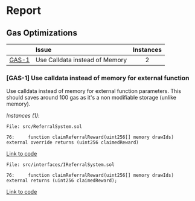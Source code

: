 # Report


## Gas Optimizations


| |Issue|Instances|
|-|:-|:-:|
| [GAS-1](#GAS-1) | Use Calldata instead of Memory | 2 |

### <a name="GAS-1"></a>[GAS-1] Use calldata instead of memory for external function
Use calldata instead of memory for external function parameters. This should saves around 100 gas as it's a non modifiable storage (unlike memory). 

*Instances (1)*:
```solidity
File: src/ReferralSystem.sol

76:     function claimReferralReward(uint256[] memory drawIds) external override returns (uint256 claimedReward)

```
[Link to code](https://github.com/code-423n4/2023-03-wenwin/blob/main/src/ReferralSystem.sol#L76)

```solidity
File: src/interfaces/IReferralSystem.sol

76:     function claimReferralReward(uint256[] memory drawIds) external returns (uint256 claimedReward);

```
[Link to code](https://github.com/code-423n4/2023-03-wenwin/blob/91b89482aaedf8b8feb73c771d11c257eed997e8/src/interfaces/IReferralSystem.sol#L68)


